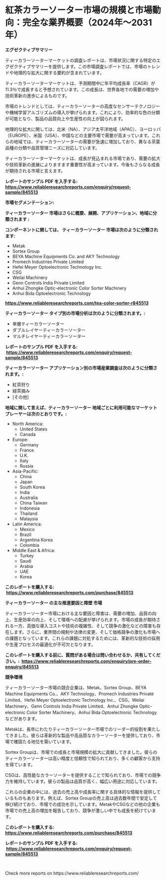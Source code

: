 <p><h1>紅茶カラーソーター市場の規模と市場動向：完全な業界概要（2024年〜2031年）</h1></p><p><strong>エグゼクティブサマリー</strong></p>
<p><p>ティーカラーソーターマーケットの調査レポートは、市場状況に関する特定のエグゼクティブサマリーを提供します。この市場調査レポートでは、市場のトレンドや地理的な拡大に関する要約が含まれています。</p><p>ティーカラーソーターマーケットは、予測期間中に年平均成長率（CAGR）が11.3％で成長すると予想されています。この成長は、世界各地での需要の増加や技術革新の進歩によるものです。</p><p>市場のトレンドとしては、ティーカラーソーターの高度なセンサーテクノロジーや機械学習アルゴリズムの導入が挙げられます。これにより、効率的な色の分類が可能となり、製品の品質向上や生産性の向上が図られます。</p><p>地理的な拡大に関しては、北米（NA）、アジア太平洋地域（APAC）、ヨーロッパ（EUROPE）、米国（USA）、中国などの主要市場で需要が高まっています。これらの地域では、ティーカラーソーターの需要が急速に増加しており、異なる茶葉品種の分類や品質管理ニーズに対応しています。</p><p>ティーカラーソーターマーケットは、成長が見込まれる市場であり、需要の拡大や技術革新の進展によりますます重要性が高まっています。今後もさらなる成長が期待される市場と言えます。</p></p>
<p><strong>レポートのサンプル PDF を入手する: <a href="https://www.reliableresearchreports.com/enquiry/request-sample/845513">https://www.reliableresearchreports.com/enquiry/request-sample/845513</a></strong></p>
<p><strong>市場セグメンテーション:</strong></p>
<p><strong> ティーカラーソーター 市場はさらに概要、展開、アプリケーション、地域に分類されます :</strong></p>
<p><strong>コンポーネントに関しては、 ティーカラーソーター 市場は次のように分類されます: &nbsp;</strong></p>
<p><ul><li>Metak</li><li>Sortex Group</li><li>BEYA Machine Equipments Co. and AKY Technology</li><li>Promech Industries Private Limited</li><li>Hefei Meyer Optoelectronic Technology Inc.</li><li>CSG</li><li>Weilai Machinery</li><li>Genn Controls India Private Limited</li><li>Anhui Zhongke Optic-electronic Color Sorter Machinery</li><li>Anhui Bida Optoelectronic Technology</li></ul></p>
<p><strong><a href="https://www.reliableresearchreports.com/tea-color-sorter-r845513">https://www.reliableresearchreports.com/tea-color-sorter-r845513</a></strong></p>
<p><strong> ティーカラーソーター タイプ別の市場分析は次のように分類されます。:</strong></p>
<p><ul><li>単層ティーカラーソーター</li><li>ダブルレイヤーティーカラーソーター</li><li>マルチレイヤーティーカラーソーター</li></ul></p>
<p><strong>レポートのサンプル PDF を入手する: &nbsp;<a href="https://www.reliableresearchreports.com/enquiry/request-sample/845513">https://www.reliableresearchreports.com/enquiry/request-sample/845513</a></strong></p>
<p><strong> ティーカラーソーター アプリケーション別の市場産業調査は次のように分類されます。:</strong></p>
<p><ul><li>紅茶狩り</li><li>緑茶摘み</li><li>[その他]</li></ul></p>
<p><strong>地域に関して言えば、ティーカラーソーター 地域ごとに利用可能なマーケットプレーヤーは次のとおりです。:</strong></p>
<p><ul>
    <li>
        North America:
        <ul>
            <li>United States</li>
            <li>Canada</li>
        </ul>
    </li>
    <li>
        Europe:
        <ul>
            <li>Germany</li>
            <li>France</li>
            <li>U.K.</li>
            <li>Italy</li>
            <li>Russia</li>
        </ul>
    </li>
    <li>
        Asia-Pacific:
        <ul>
            <li>China</li>
            <li>Japan</li>
            <li>South Korea</li>
            <li>India</li>
            <li>Australia</li>
            <li>China Taiwan</li>
            <li>Indonesia</li>
            <li>Thailand</li>
            <li>Malaysia</li>
        </ul>
    </li>
    <li>
        Latin America:
        <ul>
            <li>Mexico</li>
            <li>Brazil</li>
            <li>Argentina Korea</li>
            <li>Colombia</li>
        </ul>
    </li>
    <li>
        Middle East & Africa:
        <ul>
            <li>Turkey</li>
            <li>Saudi</li>
            <li>Arabia</li>
            <li>UAE</li>
            <li>Korea</li>
        </ul>
    </li>
    </ul></p>
<p><strong>このレポートを購入する: &nbsp;<a href="https://www.reliableresearchreports.com/purchase/845513">https://www.reliableresearchreports.com/purchase/845513</a></strong></p>
<p><strong>ティーカラーソーター の主な推進要因と障壁 市場</strong></p>
<p><p>ティーカラーソーター市場における主な要因と障害は、需要の増加、品質の向上、生産効率の向上、そして環境への配慮が挙げられます。市場の成長が期待される一方、高価な導入コストや技術の複雑性、そして競争の激化などの障害も存在します。さらに、業界間の規制や法律の変更、そして価格競争の激化も市場への課題となっています。これらの課題に対処するためには、革新的な技術の採用や生産プロセスの最適化が不可欠となります。</p></p>
<p><strong>このレポートを購入する前に、質問がある場合は問い合わせるか、共有してください。:&nbsp; <a href="https://www.reliableresearchreports.com/enquiry/pre-order-enquiry/845513">https://www.reliableresearchreports.com/enquiry/pre-order-enquiry/845513</a></strong></p>
<p><strong>競争環境</strong></p>
<p><p>ティーカラーソーター市場の競合企業は、Metak、Sortex Group、BEYA Machine Equipments Co.、AKY Technology、Promech Industries Private Limited、Hefei Meyer Optoelectronic Technology Inc.、CSG、Weilai Machinery、Genn Controls India Private Limited、Anhui Zhongke Optic-electronic Color Sorter Machinery、Anhui Bida Optoelectronic Technologyなどがあります。</p><p>Metakは、長年にわたりティーカラーソーター市場でのリーダー的役割を果たしてきました。彼らは革新的な製品や高品質なカラーソーターを提供しており、市場で確固たる地位を築いています。</p><p>Sortex Groupは、市場での成長と市場規模の拡大に貢献してきました。彼らのティーカラーソーターは高い精度と信頼性で知られており、多くの顧客から支持を得ています。</p><p>CSGは、高性能なカラーソーターを提供することで知られており、市場での競争力を維持しています。彼らの製品は品質が高く、幅広い用途に対応しています。</p><p>これらの企業の中には、過去の売上高や成長率に関する具体的な情報を提供しているものもあります。例えば、Sortex Groupの売上高は過去数年間で安定して伸び続けており、市場での成功を示しています。MetakやCSGなどの他の企業も市場での売上高の増加を報告しており、競争が激しい中でも成長を続けています。</p></p>
<p><strong>このレポートを購入する: &nbsp; <a href="https://www.reliableresearchreports.com/purchase/845513">https://www.reliableresearchreports.com/purchase/845513</a></strong></p>
<p><strong>レポートのサンプル PDF を入手する: &nbsp;<a href="https://www.reliableresearchreports.com/enquiry/request-sample/845513">https://www.reliableresearchreports.com/enquiry/request-sample/845513</a></strong><strong></strong></p>
<p>&nbsp;</p>
<p>Check more reports on https://www.reliableresearchreports.com/</p>